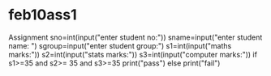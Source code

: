 # feb10ass1
Assignment
sno=int(input("enter student no:"))
sname=input("enter student name: ")
sgroup=input("enter student  group:")
s1=int(input("maths marks:"))
s2=int(input("stats marks:"))
s3=int(input("computer marks:"))
if s1>=35 and s2>= 35 and s3>=35
print("pass")
else
print("fail")
